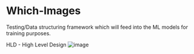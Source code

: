 # Which-Images
Testing/Data structuring framework which will feed into the ML models for training purposes. 

HLD - High Level Design
![image](https://github.com/cia-labs/Which-Images/assets/41864599/651c3932-d34c-4e25-90b5-16f12d6bbdac)



